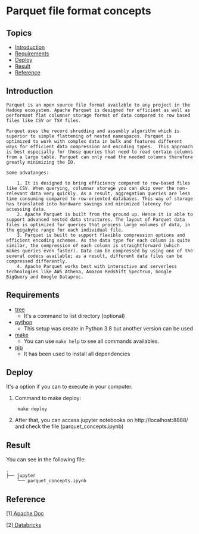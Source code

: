 # Parquet file format concepts

## Topics

<!--ts-->
   * [Introduction](#Introduction)
   * [Requirements](#Requirements)
   * [Deploy](#Deploy)
   * [Result](#Result)
   * [Reference](#Reference)
<!--te-->

## Introduction

    Parquet is an open source file format available to any project in the Hadoop ecosystem. Apache Parquet is designed for efficient as well as performant flat columnar storage format of data compared to row based files like CSV or TSV files.

    Parquet uses the record shredding and assembly algorithm which is superior to simple flattening of nested namespaces. Parquet is optimized to work with complex data in bulk and features different ways for efficient data compression and encoding types.  This approach is best especially for those queries that need to read certain columns from a large table. Parquet can only read the needed columns therefore greatly minimizing the IO.

    Some advatanges:

        1. It is designed to bring efficiency compared to row-based files like CSV. When querying, columnar storage you can skip over the non-relevant data very quickly. As a result, aggregation queries are less time consuming compared to row-oriented databases. This way of storage has translated into hardware savings and minimized latency for accessing data.
        2. Apache Parquet is built from the ground up. Hence it is able to support advanced nested data structures. The layout of Parquet data files is optimized for queries that process large volumes of data, in the gigabyte range for each individual file.
        3. Parquet is built to support flexible compression options and efficient encoding schemes. As the data type for each column is quite similar, the compression of each column is straightforward (which makes queries even faster). Data can be compressed by using one of the several codecs available; as a result, different data files can be compressed differently.
        4. Apache Parquet works best with interactive and serverless technologies like AWS Athena, Amazon Redshift Spectrum, Google BigQuery and Google Dataproc.

## Requirements

- [tree](https://vitux.com/linux-tree-command/)
    - It's a command to list directory (optional)
- [python](https://www.python.org/downloads/release/python-380/)
    - This setup was create in Python 3.8 but another version can be used
- [make](https://www.computerhope.com/unix/umake.htm)
    - You can use `make help` to see all commands availables.
- [pip](https://pypi.org/project/pip/)
    - It has been used to install all dependencies


## Deploy

It's a option if you can to execute in your computer.

1. Command to make deploy:
    
        make deploy
    
2. After that, you can access jupyter notebooks on http://localhost:8888/ and check the file (parquet_concepts.ipynb)

## Result


You can see in the following file:

```
.
├── jupyter
    └── parquet_concepts.ipynb
```

## Reference

[1][ Apache Doc ](https://arrow.apache.org/docs/python/parquet.html)

[2][ Databricks ](https://databricks.com/glossary/what-is-parquet#:~:text=Columnar%20storage%20like%20Apache%20Parquet,compared%20to%20row-oriented%20databases.)



